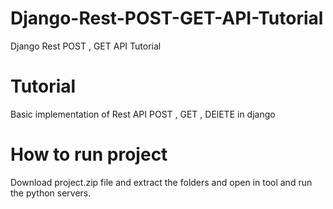 # Django-Rest-POST-GET-API-Tutorial
Django Rest POST , GET API Tutorial 

# Tutorial
Basic implementation of Rest API POST , GET , DElETE in django

# How to run project
Download project.zip file and extract the folders and open in tool and run the python servers.
